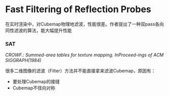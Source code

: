 # Fast Filtering of Reflection Probes

在实时渲染中，对Cubemap物理地滤波，性能很差。作者提出了一种双pass各向同性滤波的算法，能大幅提升性能

### SAT

*CROWF.: Summed-area tables for texture mapping. InProceed-ings of ACM SIGGRAPH(1984)*

很多二维图像的滤波（Filter）方法并不能直接拿来滤波Cubemap，原因有：

- 要处理Cubemap的接缝
- Cubemap不径向对称


